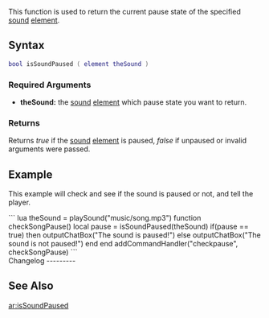 This function is used to return the current pause state of the specified [sound](/docs/sound.md "wikilink") [element](/element.md "wikilink").

Syntax
------

``` lua
bool isSoundPaused ( element theSound )
```

### Required Arguments

-   **theSound:** the [sound](/docs/sound.md "wikilink") [element](/element.md "wikilink") which pause state you want to return.

### Returns

Returns *true* if the [sound](/docs/sound.md "wikilink") [element](/element.md "wikilink") is paused, *false* if unpaused or invalid arguments were passed.

Example
-------

This example will check and see if the sound is paused or not, and tell the player.

<section name="Client" class="client" show="true">
``` lua
theSound = playSound("music/song.mp3")
function checkSongPause()
    local pause = isSoundPaused(theSound)
    if(pause == true) then
        outputChatBox("The sound is paused!")
    else
        outputChatBox("The sound is not paused!")
    end
end
addCommandHandler("checkpause", checkSongPause)
```

</section>
Changelog
---------

See Also
--------

[ar:isSoundPaused](/docs/ar:issoundpaused.md "wikilink")
